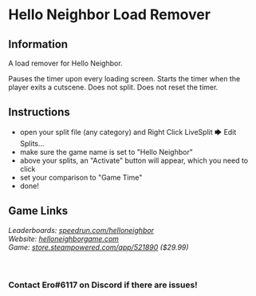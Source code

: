 # Hello Neighbor Load Remover
## Information
A load remover for Hello Neighbor.

Pauses the timer upon every loading screen. Starts the timer when the player exits a cutscene. Does not split. Does not reset the timer.
## Instructions
* open your split file (any category) and Right Click LiveSplit 🡆 Edit Splits...
* make sure the game name is set to "Hello Neighbor"
* above your splits, an "Activate" button will appear, which you need to click
* set your comparison to "Game Time"
* done!
## Game Links
*Leaderboards: [speedrun.com/helloneighbor](https://speedrun.com/helloneighbor)*  
*Website: [helloneighborgame.com](https://helloneighborgame.com)*  
*Game: [store.steampowered.com/app/521890](https://store.steampowered.com/app/521890) ($29.99)*
​  
​  
​
### Contact Ero#6117 on Discord if there are issues!
